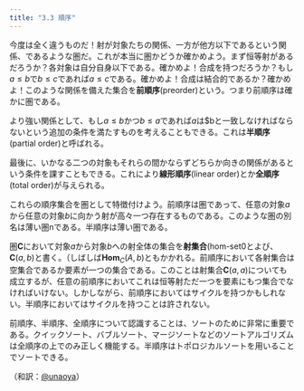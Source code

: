 ```yaml
---
title: "3.3 順序"
---
```


今度は全く違うものだ！射が対象たちの関係、一方が他方以下であるという関係、であるような圏だ。これが本当に圏かどうか確かめよう。まず恒等射があるだろうか？各対象は自分自身以下である。確かめよ！合成を持つだろうか？もし$a \leqslant b$で$b\leqslant c$であれば$a\leqslant c$である。確かめよ！合成は結合的であるか？確かめよ！このような関係を備えた集合を**前順序**(preorder)という。つまり前順序は確かに圏である。

より強い関係として、もし$a\leqslant b$かつ$b\leqslant a$であれば$a$は$bと一致しなければならないという追加の条件を満たすものを考えることもできる。これは**半順序**(partial order)と呼ばれる。

最後に、いかなる二つの対象もそれらの間かならずどちらか向きの関係があるという条件を課すこともできる。これにより**線形順序**(linear order)とか**全順序**(total order)が与えられる。

これらの順序集合を圏として特徴付けよう。前順序は圏であって、任意の対象$a$から任意の対象$b$に向かう射が高々一つ存在するものである。このような圏の別名は薄い圏nである。半順序は薄い圏である。

圏$\mathbf{C}$において対象$a$から対象$b$への射全体の集合を**射集合**(hom-set0とよび、$\mathbf{C}(a,b)$と書く。（しばしば$\mathbf{Hom}_C(A,b)$ともかかれる。前順序において各射集合は空集合であるか要素が一つの集合である。このことは射集合$\mathbf{C}(a,a)$についても成立するが、任意の前順序においてこれは恒等射ただ一つを要素にもつ集合でなければいけない。しかしながら、前順序においてはサイクルを持つかもしれない。半順序においてはサイクルを持つことは許されない。

前順序、半順序、全順序について認識することは、ソートのために非常に重要である。クイックソート、バブルソート、マージソートなどのソートアルゴリズムは全順序の上でのみ正しく機能する。半順序はトポロジカルソートを用いることでソートできる。

（和訳：[@unaoya](https://zenn.dev/unaoya)）